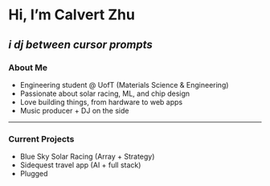 # Hi, I’m Calvert Zhu
*i dj between cursor prompts*
---
### About Me
- Engineering student @ UofT (Materials Science & Engineering)
- Passionate about solar racing, ML, and chip design
- Love building things, from hardware to web apps
- Music producer + DJ on the side  

---
### Current Projects
- Blue Sky Solar Racing (Array + Strategy)
- Sidequest travel app (AI + full stack)
- Plugged
